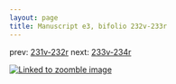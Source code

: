 ```yaml
---
layout: page
title: Manuscript e3, bifolio 232v-233r
---
```


prev: [231v-232r](../231v-232r/) next: [233v-234r](../233v-234r/)



[![Linked to zoomble image](http://www.homermultitext.org/iipsrv?IIIF=/project/homer/pyramidal/deepzoom/hmt/e3bifolio/v1/vb_232v_233r.tif/full/2000,/0/default.jpg)](http://www.homermultitext.org/ict2/?urn=urn:cite2:hmt:e3bifolio.v1:vb_232v_233r)

